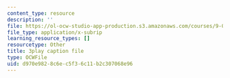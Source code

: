 ```yaml
---
content_type: resource
description: ''
file: https://ol-ocw-studio-app-production.s3.amazonaws.com/courses/9-00sc-introduction-to-psychology-fall-2011/d970e9828c6ec5f36c11b2c307068e96_SFPPw6sDHEI.srt
file_type: application/x-subrip
learning_resource_types: []
resourcetype: Other
title: 3play caption file
type: OCWFile
uid: d970e982-8c6e-c5f3-6c11-b2c307068e96
---
```

